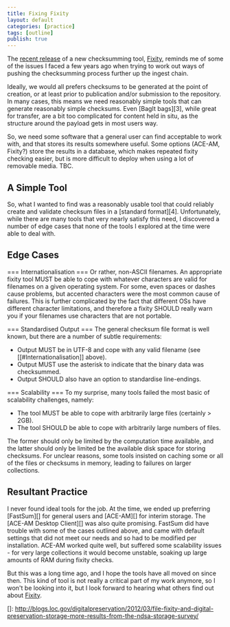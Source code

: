 ```yaml
---
title: Fixing Fixity
layout: default
categories: [practice]
tags: [outline]
publish: true
---
```


The [recent release][1] of a new checksumming tool, [Fixity][2], reminds me of some of the issues I faced a few years ago when trying to work out ways of pushing the checksumming process further up the ingest chain. 

Ideally, we would all prefers checksums to be generated at the point of creation, or at least prior to publication and/or submission to the repository. In many cases, this means we need reasonably simple tools that can generate reasonably simple checksums. Even [BagIt bags][3], while great for transfer, are a bit too complicated for content held in situ, as the structure around the payload gets in most users way.

So, we need some software that a general user can find acceptable to work with, and that stores its results somewhere useful. Some options (ACE-AM, Fixity?) store the results in a database, which makes repeated fixity checking easier, but is more difficult to deploy when using a lot of removable media. TBC.

A Simple Tool
-------------

So, what I wanted to find was a reasonably usable tool that could reliably create and validate checksum files in a [standard format][4]. Unfortunately, while there are many tools that very nearly satisfy this need, I discovered a number of edge cases that none of the tools I explored at the time were able to deal with.

Edge Cases
----------

=== Internationalisation ===
Or rather, non-ASCII filenames. An appropriate fixity tool MUST be able to cope with whatever characters are valid for filenames on a given operating system. For some, even spaces or dashes cause problems, but accented characters were the most common cause of failures. This is further complicated by the fact that different OSs have different character limitations, and therefore a fixity SHOULD really warn you if your filenames use characters that are not portable.

=== Standardised Output ===
The general checksum file format is well known, but there are a number of subtle requirements:

 * Output MUST be in UTF-8 and cope with any valid filename (see [[#Internationalisation]] above).
 * Output MUST use the asterisk to indicate that the binary data was checksummed.
 * Output SHOULD also have an option to standardise line-endings.

=== Scalability ===
To my surprise, many tools failed the most basic of scalability challenges, namely:

 * The tool MUST be able to cope with arbitrarily large files (certainly > 2GB).
 * The tool SHOULD be able to cope with arbitrarily large numbers of files.

The former should only be limited by the computation time available, and the latter should only be limited be the available disk space for storing checksums. For unclear reasons, some tools insisted on caching some or all of the files or checksums in memory, leading to failures on larger collections.

Resultant Practice
------------------
I never found ideal tools for the job. At the time, we ended up preferring [FastSum][] for general users and [ACE-AM][] for interim storage. The [ACE-AM Desktop Client][] was also quite promising. FastSum did have trouble with some of the cases outlined above, and came with default settings that did not meet our needs and so had to be modified per installation. ACE-AM worked quite well, but suffered some scalability issues - for very large collections it would become unstable, soaking up large amounts of RAM during fixity checks.

But this was a long time ago, and I hope the tools have all moved on since then. This kind of tool is not really a critical part of my work anymore, so I won't be looking into it, but I look forward to hearing what others find out about [Fixity][2].


[1]: http://www.avpreserve.com/blog/avpreserve-releases-fixity-and-mdqc-digital-preservation-tools/
[2]: https://github.com/avpreserve/fixity

[]: http://blogs.loc.gov/digitalpreservation/2012/03/file-fixity-and-digital-preservation-storage-more-results-from-the-ndsa-storage-survey/
